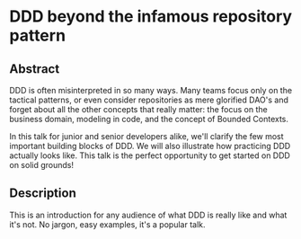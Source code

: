 # DDD beyond the infamous repository pattern

## Abstract

DDD is often misinterpreted in so many ways. Many teams focus only on the tactical patterns, or even consider repositories as mere glorified DAO's and forget about all the other concepts that really matter: the focus on the business domain, modeling in code, and the concept of Bounded Contexts.

In this talk for junior and senior developers alike, we'll clarify the few most important building blocks of DDD. We will also illustrate how practicing DDD actually looks like. This talk is the perfect opportunity to get started on DDD on solid grounds!

## Description

This is an introduction for any audience of what DDD is really like and what it's not. No jargon, easy examples, it's a popular talk.
